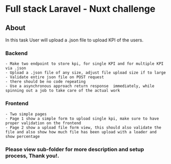 # Full stack Laravel - Nuxt challenge

## About

In this task User will upload a .json file to upload KPI of the users.

### Backend

    - Make two endpoint to store kpi, for single KPI and for multiple KPI via .json
    - Upload a .json file of any size, adjust file upload size if to large
    - Validate entire json file on POST request
    - there should be no code repeating
    - Use a asynchronous approach return response  immediately, while spinning out a job to take care of the actual work

### Frontend

    - Two simple pages
    - Page 1 show a simple form to upload single kpi, make sure to have proper validation on the frontend
    - Page 2 show a upload file form view, this should also validate the file and also show how much file has been upload with a loader and show percentage

### Please view sub-folder for more description and setup process, Thank you!.
